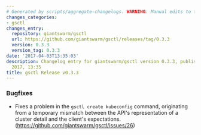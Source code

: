 ```yaml
---
# Generated by scripts/aggregate-changelogs. WARNING: Manual edits to this files will be overwritten.
changes_categories:
- gsctl
changes_entry:
  repository: giantswarm/gsctl
  url: https://github.com/giantswarm/gsctl/releases/tag/0.3.3
  version: 0.3.3
  version_tag: 0.3.3
date: '2017-04-03T13:35:03'
description: Changelog entry for giantswarm/gsctl version 0.3.3, published on 03 April
  2017, 13:35
title: gsctl Release v0.3.3
---
```


### Bugfixes

- Fixes a problem in the `gsctl create kubeconfig` command, originating from a temporary mismatch between the API's representation of a cluster detail and the client's expectations. (https://github.com/giantswarm/gsctl/issues/26)
